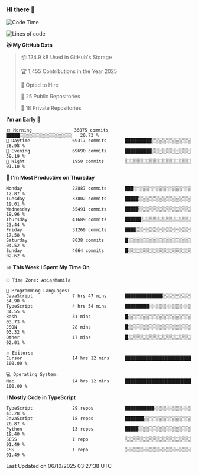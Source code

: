 ### Hi there 👋

<!--START_SECTION:waka-->
![Code Time](http://img.shields.io/badge/Code%20Time-2%2C185%20hrs%2011%20mins-blue)

![Lines of code](https://img.shields.io/badge/From%20Hello%20World%20I%27ve%20Written-68.4%20million%20lines%20of%20code-blue)

**🐱 My GitHub Data** 

> 📦 124.9 kB Used in GitHub's Storage 
 > 
> 🏆 1,455 Contributions in the Year 2025
 > 
> 💼 Opted to Hire
 > 
> 📜 25 Public Repositories 
 > 
> 🔑 18 Private Repositories 
 > 
**I'm an Early 🐤** 

```text
🌞 Morning                36875 commits       █████░░░░░░░░░░░░░░░░░░░░   20.73 % 
🌆 Daytime                69317 commits       ██████████░░░░░░░░░░░░░░░   38.98 % 
🌃 Evening                69690 commits       ██████████░░░░░░░░░░░░░░░   39.19 % 
🌙 Night                  1958 commits        ░░░░░░░░░░░░░░░░░░░░░░░░░   01.10 % 
```
📅 **I'm Most Productive on Thursday** 

```text
Monday                   22887 commits       ███░░░░░░░░░░░░░░░░░░░░░░   12.87 % 
Tuesday                  33802 commits       █████░░░░░░░░░░░░░░░░░░░░   19.01 % 
Wednesday                35491 commits       █████░░░░░░░░░░░░░░░░░░░░   19.96 % 
Thursday                 41689 commits       ██████░░░░░░░░░░░░░░░░░░░   23.44 % 
Friday                   31269 commits       ████░░░░░░░░░░░░░░░░░░░░░   17.58 % 
Saturday                 8038 commits        █░░░░░░░░░░░░░░░░░░░░░░░░   04.52 % 
Sunday                   4664 commits        █░░░░░░░░░░░░░░░░░░░░░░░░   02.62 % 
```


📊 **This Week I Spent My Time On** 

```text
🕑︎ Time Zone: Asia/Manila

💬 Programming Languages: 
JavaScript               7 hrs 47 mins       ██████████████░░░░░░░░░░░   54.90 % 
TypeScript               4 hrs 54 mins       █████████░░░░░░░░░░░░░░░░   34.55 % 
Bash                     31 mins             █░░░░░░░░░░░░░░░░░░░░░░░░   03.73 % 
JSON                     28 mins             █░░░░░░░░░░░░░░░░░░░░░░░░   03.32 % 
Other                    17 mins             █░░░░░░░░░░░░░░░░░░░░░░░░   02.01 % 

🔥 Editors: 
Cursor                   14 hrs 12 mins      █████████████████████████   100.00 % 

💻 Operating System: 
Mac                      14 hrs 12 mins      █████████████████████████   100.00 % 
```

**I Mostly Code in TypeScript** 

```text
TypeScript               29 repos            ███████████░░░░░░░░░░░░░░   43.28 % 
JavaScript               18 repos            ███████░░░░░░░░░░░░░░░░░░   26.87 % 
Python                   13 repos            █████░░░░░░░░░░░░░░░░░░░░   19.40 % 
SCSS                     1 repo              ░░░░░░░░░░░░░░░░░░░░░░░░░   01.49 % 
CSS                      1 repo              ░░░░░░░░░░░░░░░░░░░░░░░░░   01.49 % 
```




 Last Updated on 06/10/2025 03:27:38 UTC
<!--END_SECTION:waka-->
